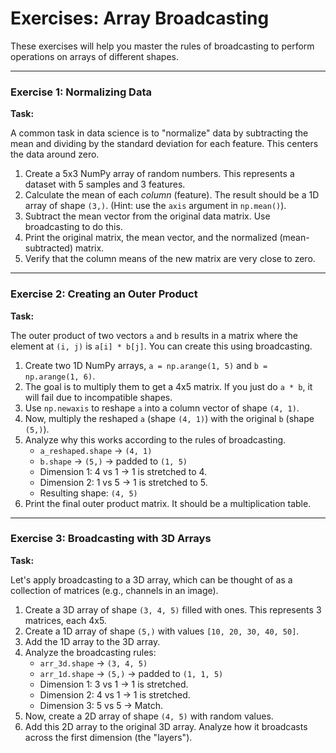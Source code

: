 # Exercises: Array Broadcasting

These exercises will help you master the rules of broadcasting to perform operations on arrays of different shapes.

---

### Exercise 1: Normalizing Data

**Task:**

A common task in data science is to "normalize" data by subtracting the mean and dividing by the standard deviation for each feature. This centers the data around zero.

1.  Create a 5x3 NumPy array of random numbers. This represents a dataset with 5 samples and 3 features.
2.  Calculate the mean of each *column* (feature). The result should be a 1D array of shape `(3,)`. (Hint: use the `axis` argument in `np.mean()`).
3.  Subtract the mean vector from the original data matrix. Use broadcasting to do this.
4.  Print the original matrix, the mean vector, and the normalized (mean-subtracted) matrix.
5.  Verify that the column means of the new matrix are very close to zero.

---

### Exercise 2: Creating an Outer Product

**Task:**

The outer product of two vectors `a` and `b` results in a matrix where the element at `(i, j)` is `a[i] * b[j]`. You can create this using broadcasting.

1.  Create two 1D NumPy arrays, `a = np.arange(1, 5)` and `b = np.arange(1, 6)`.
2.  The goal is to multiply them to get a 4x5 matrix. If you just do `a * b`, it will fail due to incompatible shapes.
3.  Use `np.newaxis` to reshape `a` into a column vector of shape `(4, 1)`.
4.  Now, multiply the reshaped `a` (shape `(4, 1)`) with the original `b` (shape `(5,)`).
5.  Analyze why this works according to the rules of broadcasting.
    -   `a_reshaped.shape` -> `(4, 1)`
    -   `b.shape` -> `(5,)` -> padded to `(1, 5)`
    -   Dimension 1: 4 vs 1 -> 1 is stretched to 4.
    -   Dimension 2: 1 vs 5 -> 1 is stretched to 5.
    -   Resulting shape: `(4, 5)`
6.  Print the final outer product matrix. It should be a multiplication table.

---

### Exercise 3: Broadcasting with 3D Arrays

**Task:**

Let's apply broadcasting to a 3D array, which can be thought of as a collection of matrices (e.g., channels in an image).

1.  Create a 3D array of shape `(3, 4, 5)` filled with ones. This represents 3 matrices, each 4x5.
2.  Create a 1D array of shape `(5,)` with values `[10, 20, 30, 40, 50]`.
3.  Add the 1D array to the 3D array.
4.  Analyze the broadcasting rules:
    -   `arr_3d.shape` -> `(3, 4, 5)`
    -   `arr_1d.shape` -> `(5,)` -> padded to `(1, 1, 5)`
    -   Dimension 1: 3 vs 1 -> 1 is stretched.
    -   Dimension 2: 4 vs 1 -> 1 is stretched.
    -   Dimension 3: 5 vs 5 -> Match.
5.  Now, create a 2D array of shape `(4, 5)` with random values.
6.  Add this 2D array to the original 3D array. Analyze how it broadcasts across the first dimension (the "layers").
